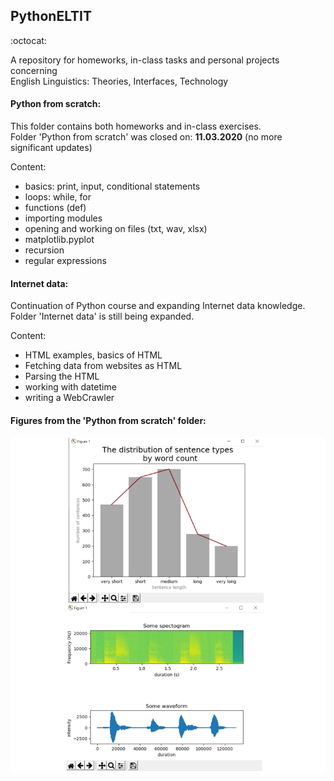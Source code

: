 ## PythonELTIT 
:octocat:

<p> A repository for homeworks, in-class tasks and personal projects concerning 
<br> English Linguistics: Theories, Interfaces, Technology </p>

#### Python from scratch:

<p>This folder contains both homeworks and in-class exercises.
 <br>Folder 'Python from scratch' was closed on: <strong>11.03.2020</strong> (no more significant updates)  </p>

Content: <br>

 - basics: print, input, conditional statements
 - loops: while, for
 - functions (def)
 - importing modules
 - opening and working on files (txt, wav, xlsx)
 - matplotlib.pyplot
 - recursion
 - regular expressions
 
#### Internet data:
<p>Continuation of Python course and expanding Internet data knowledge.
<br>Folder 'Internet data' is still being expanded. </p>

Content: <br>

- HTML examples, basics of HTML
- Fetching data from websites as HTML
- Parsing the HTML
- working with datetime
- writing a WebCrawler

#### Figures from the 'Python from scratch' folder:

![plot, spectogram, waveform](figures.png)